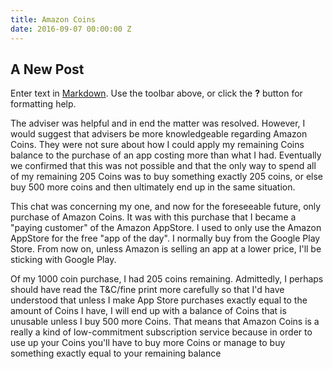 ```yaml
---
title: Amazon Coins
date: 2016-09-07 00:00:00 Z
---
```


## A New Post

Enter text in [Markdown](http://daringfireball.net/projects/markdown/). Use the toolbar above, or click the **?** button for formatting help.

The adviser was helpful and in end the matter was resolved. However, I would suggest that advisers be more knowledgeable regarding Amazon Coins. They were not sure about how I could apply my remaining Coins balance to the purchase of an app costing more than what I had. Eventually we confirmed that this was not possible and that the only way to spend all of my remaining 205 Coins was to buy something exactly 205 coins, or else buy 500 more coins and then ultimately end up in the same situation.

This chat was concerning my one, and now for the foreseeable future, only purchase of  Amazon Coins. It was with this purchase that I became a "paying customer" of the Amazon AppStore. I used to only use the Amazon AppStore for the free "app of the day". I normally buy from the Google Play Store. From now on, unless Amazon is selling an app at a lower price, I'll be sticking with Google Play.

Of my 1000 coin purchase, I had 205 coins remaining. Admittedly, I perhaps should have read the T&C/fine print more carefully so that I'd have understood that unless I make App Store purchases exactly equal to the amount of Coins I have, I will end up with a balance of Coins that is unusable unless I buy 500 more Coins. That means that Amazon Coins is a really a kind of low-commitment subscription service because in order to use up your Coins you'll have to buy more Coins or manage to buy something exactly equal to your remaining balance